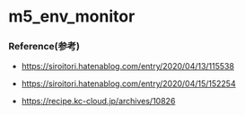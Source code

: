 # m5_env_monitor

### Reference(参考)
- https://siroitori.hatenablog.com/entry/2020/04/13/115538
- https://siroitori.hatenablog.com/entry/2020/04/15/152254

- https://recipe.kc-cloud.jp/archives/10826
